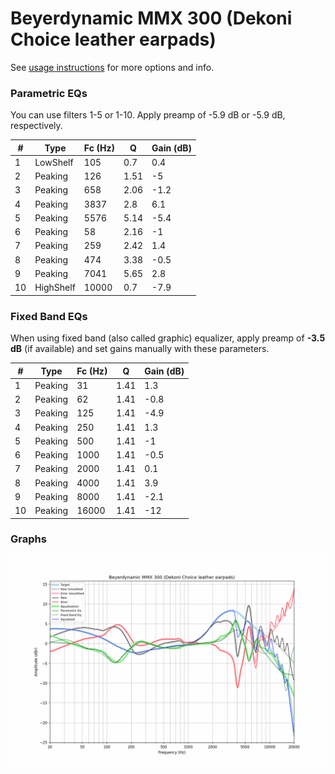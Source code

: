 # Beyerdynamic MMX 300 (Dekoni Choice leather earpads)
See [usage instructions](https://github.com/jaakkopasanen/AutoEq#usage) for more options and info.

### Parametric EQs
You can use filters 1-5 or 1-10. Apply preamp of -5.9 dB or -5.9 dB, respectively.

|   # | Type      |   Fc (Hz) |    Q |   Gain (dB) |
|-----|-----------|-----------|------|-------------|
|   1 | LowShelf  |       105 | 0.7  |         0.4 |
|   2 | Peaking   |       126 | 1.51 |        -5   |
|   3 | Peaking   |       658 | 2.06 |        -1.2 |
|   4 | Peaking   |      3837 | 2.8  |         6.1 |
|   5 | Peaking   |      5576 | 5.14 |        -5.4 |
|   6 | Peaking   |        58 | 2.16 |        -1   |
|   7 | Peaking   |       259 | 2.42 |         1.4 |
|   8 | Peaking   |       474 | 3.38 |        -0.5 |
|   9 | Peaking   |      7041 | 5.65 |         2.8 |
|  10 | HighShelf |     10000 | 0.7  |        -7.9 |

### Fixed Band EQs
When using fixed band (also called graphic) equalizer, apply preamp of **-3.5 dB** (if available) and set gains manually with these parameters.

|   # | Type    |   Fc (Hz) |    Q |   Gain (dB) |
|-----|---------|-----------|------|-------------|
|   1 | Peaking |        31 | 1.41 |         1.3 |
|   2 | Peaking |        62 | 1.41 |        -0.8 |
|   3 | Peaking |       125 | 1.41 |        -4.9 |
|   4 | Peaking |       250 | 1.41 |         1.3 |
|   5 | Peaking |       500 | 1.41 |        -1   |
|   6 | Peaking |      1000 | 1.41 |        -0.5 |
|   7 | Peaking |      2000 | 1.41 |         0.1 |
|   8 | Peaking |      4000 | 1.41 |         3.9 |
|   9 | Peaking |      8000 | 1.41 |        -2.1 |
|  10 | Peaking |     16000 | 1.41 |       -12   |

### Graphs
![](./Beyerdynamic%20MMX%20300%20(Dekoni%20Choice%20leather%20earpads).png)

